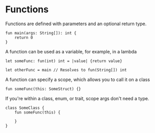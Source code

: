 # Functions

Functions are defined with parameters and an optional return type.

```
fun main(args: String[]): int {
    return 0
}
```

A function can be used as a variable,
for example, in a lambda

```
let someFunc: fun(int) int = |value| {return value}

let otherFunc = main // Resolves to fun(String[]) int
```

A function can specify a scope,
which allows you to call it on a class

```
fun someFunc(this: SomeStruct) {}
```

If you're within a class, enum, or trait,
scope args don't need a type.

```
class SomeClass {
    fun someFunc(this) {

    }
}
```
